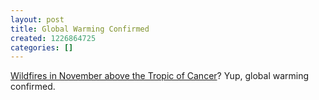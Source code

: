 ```yaml
---
layout: post
title: Global Warming Confirmed
created: 1226864725
categories: []
---
```

<a href="http://news.bbc.co.uk/2/hi/americas/7732239.stm">Wildfires in November above the Tropic of Cancer</a>? Yup, global warming confirmed.

